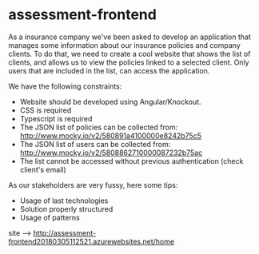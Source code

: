 # assessment-frontend
As a insurance company we've been asked to develop an application that manages some information about our insurance policies and company clients. To do that, we need to create a cool website that shows the list of clients, and allows us to view the policies linked to a selected client. Only users that are included in the list, can access the application.

We have the following constraints: 
* Website should be developed using Angular/Knockout. 
* CSS is required 
* Typescript is required 
* The JSON list of policies can be collected from: http://www.mocky.io/v2/580891a4100000e8242b75c5 
* The JSON list of users can be collected from: http://www.mocky.io/v2/5808862710000087232b75ac 
* The list cannot be accessed without previous authentication (check client's email)

As our stakeholders are very fussy, here some tips: 
* Usage of last technologies 
* Solution properly structured 
* Usage of patterns 

site --> http://assessment-frontend20180305112521.azurewebsites.net/home
